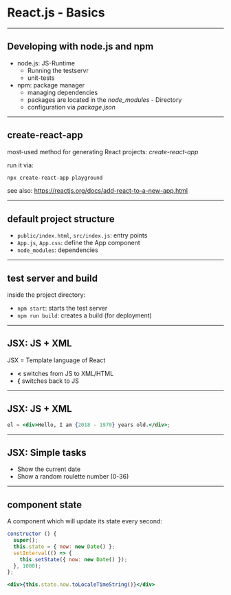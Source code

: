 # React.js - Basics

---

## Developing with node.js and npm

- node.js: JS-Runtime
  - Running the testservr
  - unit-tests
- npm: package manager
  - managing dependencies
  - packages are located in the _node_modules_ - Directory
  - configuration via _package.json_

---

## create-react-app

most-used method for generating React projects: _create-react-app_

run it via:

```bash
npx create-react-app playground
```

see also: https://reactjs.org/docs/add-react-to-a-new-app.html

---

## default project structure

- `public/index.html`, `src/index.js`: entry points
- `App.js`, `App.css`: define the App component
- `node_modules`: dependencies

---

## test server and build

inside the project directory:

- `npm start`: starts the test server
- `npm run build`: creates a build (for deployment)

---

## JSX: JS + XML

JSX = Template language of React

- **<** switches from JS to XML/HTML
- **{** switches back to JS

---

## JSX: JS + XML

```jsx
el = <div>Hello, I am {2018 - 1970} years old.</div>;
```

---

## JSX: Simple tasks

- Show the current date
- Show a random roulette number (0-36)

---

## component state

A component which will update its state every second:

```js
constructor () {
  super();
  this.state = { now: new Date() };
  setInterval(() => {
    this.setState({ now: new Date() });
  }, 1000);
};
```

```jsx
<div>{this.state.now.toLocaleTimeString()}</div>
```

